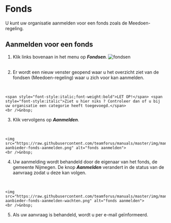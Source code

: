# Fonds

U kunt uw organisatie aanmelden voor een fonds zoals de Meedoen-regeling.

## Aanmelden voor een fonds

1.   Klik links bovenaan in het menu op **_Fondsen_**.
    <img src="https://raw.githubusercontent.com/teamforus/manuals/master/img/manual-aanbieder-fondsen.png" alt="fondsen" style="max-width:300px">
    <br />&nbsp;

2.  Er wordt een nieuw venster geopend waar u het overzicht ziet van de fondsen (Meedoen-regeling) waar u zich voor kan aanmelden.
<br />

    <span style="font-style:italic;font-weight:bold">LET OP!</span> <span style="font-style:italic">Ziet u hier niks ? Controleer dan of u bij uw organisatie een categorie heeft toegevoegd.</span>
    <br />&nbsp;

3.  Klik vervolgens op **_Aanmelden_**.
<br />

    <img src="https://raw.githubusercontent.com/teamforus/manuals/master/img/manual-aanbieder-fonds-aanmelden.png" alt="fonds aanmelden">
    <br />&nbsp;

4.  Uw aanmelding wordt behandeld door de eigenaar van het fonds, de gemeente Nijmegen. De knop **_Aanmelden_** verandert in de status van de aanvraag zodat u deze kan volgen.
<br />

    <img src="https://raw.githubusercontent.com/teamforus/manuals/master/img/manual-aanbieder-fonds-aanmelden-wachten.png" alt="fonds aanmelden">
    <br />&nbsp;

5.  Als uw aanvraag is behandeld, wordt u per e-mail geïnformeerd.
<br />&nbsp;
